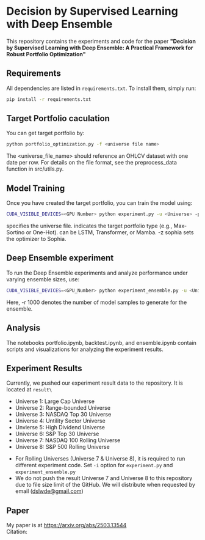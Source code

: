 # Decision by Supervised Learning with Deep Ensemble

This repository contains the experiments and code for the paper **"Decision by Supervised Learning with Deep Ensemble: A Practical Framework for Robust Portfolio Optimization"**

## Requirements
All dependencies are listed in `requirements.txt`. To install them, simply run:
```bash
pip install -r requirements.txt
```

## Target Portfolio caculation
You can get target portfolio by:

```bash
python portfolio_optimization.py -f <universe file name>
```
The <universe_file_name> should reference an OHLCV dataset with one date per row. For details on the file format, see the preprocess_data function in src/utils.py.


## Model Training
Once you have created the target portfolio, you can train the model using:

```bash
CUDA_VISIBLE_DEVICES=<GPU Number> python experiment.py -u <Universe> -p <Portfolo> -o <Model> -z sophia
```
<Universe> specifies the universe file.
<Portfolio> indicates the target portfolio type (e.g., Max-Sortino or One-Hot).
<Model> can be LSTM, Transformer, or Mamba.
-z sophia sets the optimizer to Sophia.


## Deep Ensemble experiment
To run the Deep Ensemble experiments and analyze performance under varying ensemble sizes, use:

```bash
CUDA_VISIBLE_DEVICES=<GPU_Number> python experiment_ensemble.py -u <Universe> -p <Portfolio> -o <Model> -z sophia -r 1000
```
Here, -r 1000 denotes the number of model samples to generate for the ensemble.


## Analysis
The notebooks portfolio.ipynb, backtest.ipynb, and ensemble.ipynb contain scripts and visualizations for analyzing the experiment results.


## Experiment Results
Currently, we pushed our experiment result data to the repository. It is located at `result\`
- Universe 1: Large Cap Universe
- Universe 2: Range-bounded Universe
- Universe 3: NASDAQ Top 30 Universe
- Universe 4: Untility Sector Universe
- Unvierse 5: High Dividend Universe
- Universe 6: S&P Top 30 Universe
- Universe 7: NASDAQ 100 Rolling Universe
- Universe 8: S&P 500 Rolling Universe
* For Rolling Universes (Universe 7 & Universe 8), it is required to run different experiment code. Set `-i` option for `experiment.py` and `experiment_ensemble.py`
* We do not push the result Universe 7 and Universe 8 to this repository due to file size limit of the GitHub. We will distribute when requested by email (<dslwde@gmail.com>)

## Paper
My paper is at https://arxiv.org/abs/2503.13544 <br>
Citation: <br>
```

```
